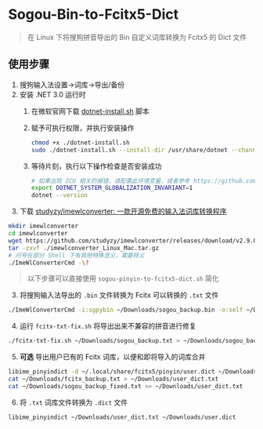 # Sogou-Bin-to-Fcitx5-Dict
> 在 Linux 下将搜狗拼音导出的 Bin 自定义词库转换为 Fcitx5 的 Dict 文件

## 使用步骤
1. 搜狗输入法设置->词库->导出/备份
2. 安装 .NET 3.0 运行时
    1. 在微软官网下载 [dotnet-install.sh](https://dot.net/v1/dotnet-install.sh) 脚本
    2. 赋予可执行权限，并执行安装操作
        ```bash
        chmod +x ./dotnet-install.sh
        sudo ./dotnet-install.sh --install-dir /usr/share/dotnet --channel 3.0
        ```

    3. 等待片刻，执行以下操作检查是否安装成功
        ```bash
        # 如果出现 ICU 相关的报错，请配置此环境变量，或者参考 https://github.com/dotnet/core/issues/2186#issuecomment-472559583 设置配置文件
        export DOTNET_SYSTEM_GLOBALIZATION_INVARIANT=1
        dotnet --version
        ```
2. 下载 [studyzy/imewlconverter: 一款开源免费的输入法词库转换程序](https://github.com/studyzy/imewlconverter)
```bash
mkdir imewlconverter
cd imewlconverter
wget https://github.com/studyzy/imewlconverter/releases/download/v2.9.0/imewlconverter_Linux_Mac.tar.gz
tar -zxvf ./imewlconverter_Linux_Mac.tar.gz
# 问号在部分 Shell 下有其他特殊含义，需要转义
./ImeWlConverterCmd -\?
```
> 以下步骤可以直接使用 `sogou-pinyin-to-fcitx5-dict.sh` 简化
3. 将搜狗输入法导出的 `.bin` 文件转换为 Fcitx 可以转换的 `.txt` 文件
```bash
./ImeWlConverterCmd -i:sgpybin ~/Downloads/sogou_backup.bin -o:self ~/Downloads/sogou_backup.txt "-f:213' nyyy" -r:baidu
```
4. 运行 `fcitx-txt-fix.sh` 将导出出来不兼容的拼音进行修复
```bash
./fcitx-txt-fix.sh ~/Downloads/sogou_backup.txt > ~/Downloads/sogou_backup_fixed.txt
```
5. **可选** 导出用户已有的 Fcitx 词库，以便和即将导入的词库合并
```bash
libime_pinyindict -d ~/.local/share/fcitx5/pinyin/user.dict ~/Downloads/fcitx_backup.txt
cat ~/Downloads/fcitx_backup.txt > ~/Downloads/user_dict.txt
cat ~/Downloads/sogou_backup_fixed.txt >> ~/Downloads/user_dict.txt
```
6. 将 `.txt` 词库文件转换为 `.dict` 文件
```bash
libime_pinyindict ~/Downloads/user_dict.txt ~/Downloads/user.dict
```

